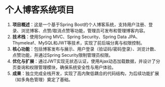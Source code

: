 # 个人博客系统项目
1. **项目概述**：这是一个基于Spring Boot的个人博客系统，支持用户注册、登录、浏览博客、点赞/取消点赞等功能，管理员可发布和管理博客内容。  
2. **技术栈**：使用Spring MVC、Spring Security、Spring Data JPA、Thymeleaf、MySQL和JWT等技术，实现了前后端分离与权限控制。  
3. **核心功能**：包括博客发布与展示、用户登录（验证码/密码登录）、浏览计数、点赞功能，并通过Spring Security限制管理员权限。  
4. **优化与扩展**：通过JWT实现无状态认证，使用Ajax动态加载数据，并设计了分页查询和权限管理模块，确保系统安全性与用户体验。  
5. **成果**：独立完成全栈开发，实现了高内聚低耦合的代码结构，为后续功能扩展（如多角色管理）奠定了基础。
